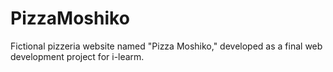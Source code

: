 # PizzaMoshiko
Fictional pizzeria website named "Pizza Moshiko," developed as a final web development project for i-learm.
